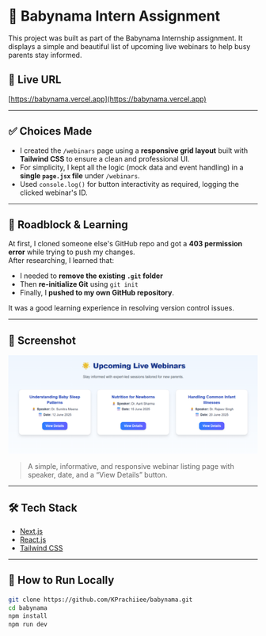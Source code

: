 # 👶 Babynama Intern Assignment

This project was built as part of the Babynama Internship assignment. It displays a simple and beautiful list of upcoming live webinars to help busy parents stay informed.

## 🔗 Live URL
[https://babynama.vercel.app](https://babynama.vercel.app)

---

## ✅ Choices Made

- I created the `/webinars` page using a **responsive grid layout** built with **Tailwind CSS** to ensure a clean and professional UI.
- For simplicity, I kept all the logic (mock data and event handling) in a **single `page.jsx` file** under `/webinars`.
- Used `console.log()` for button interactivity as required, logging the clicked webinar's ID.

---

## 🧠 Roadblock & Learning

At first, I cloned someone else's GitHub repo and got a **403 permission error** while trying to push my changes.  
After researching, I learned that:
- I needed to **remove the existing `.git` folder**
- Then **re-initialize Git** using `git init`
- Finally, I **pushed to my own GitHub repository**.

It was a good learning experience in resolving version control issues.

---

## 📸 Screenshot

![Webinar Page Screenshot](./Screenshot.png)

> A simple, informative, and responsive webinar listing page with speaker, date, and a “View Details” button.

---

## 🛠️ Tech Stack

- [Next.js](https://nextjs.org/)
- [React.js](https://reactjs.org/)
- [Tailwind CSS](https://tailwindcss.com/)

---

## 🚀 How to Run Locally

```bash
git clone https://github.com/KPrachiiee/babynama.git
cd babynama
npm install
npm run dev
